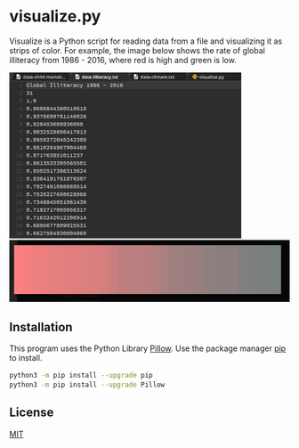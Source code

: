 # visualize.py

Visualize is a Python script for reading data from a file and visualizing it as strips of color. For example, the image below shows the rate of global illiteracy from 1986 - 2016, where red is high and green is low.

![Global Iliteracy 1986 - 2016](/iliteracy_visual.png)
![Global Iliteracy visual](iliteracy_data.png)

## Installation

This program uses the Python Library [Pillow](https://pillow.readthedocs.io/en/stable/installation.html).
Use the package manager [pip](https://pip.pypa.io/en/stable/) to install.

```bash
python3 -m pip install --upgrade pip
python3 -m pip install --upgrade Pillow
```

## License
[MIT](https://choosealicense.com/licenses/mit/)
